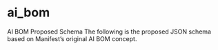 # ai_bom
AI BOM Proposed Schema The following is the proposed JSON schema based on Manifest’s original AI BOM concept. 
